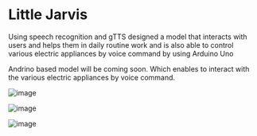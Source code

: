 # Little Jarvis
Using speech recognition and gTTS designed a model that interacts with users and helps them in daily routine work and is also able to control various electric appliances by voice command by using Arduino Uno

Andrino based model will be coming soon. Which enables to interact with the various electric appliances by voice command.

![image](https://user-images.githubusercontent.com/63160825/157166432-8cfaf655-d837-49a5-bbbe-5eecc99f2349.png)


![image](https://user-images.githubusercontent.com/63160825/157166661-c33f5bac-1dd6-49de-8c5c-ad644c4ab79b.png)


![image](https://user-images.githubusercontent.com/63160825/157166696-3ae45467-7f6c-4cd2-9449-bc87df5725e2.png)
